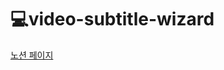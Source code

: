 # 💻video-subtitle-wizard

[노션 페이지](https://jinsugyeong.notion.site/94d7d548d7534e6c9f0bb073a9c1dfad)